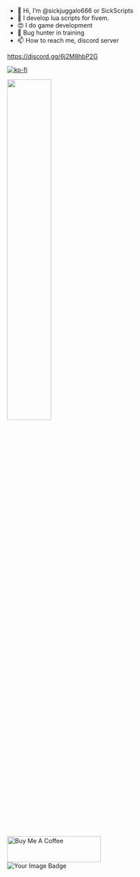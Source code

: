 - 👋 Hi, I’m @sickjuggalo666 or SickScripts
- 👀 I develop lua scripts for fivem.
- 😍 I do game development
- 🐛 Bug hunter in training
- 📫 How to reach me, discord server

https://discord.gg/6j2M8hbP2G

[![ko-fi](https://ko-fi.com/img/githubbutton_sm.svg)](https://ko-fi.com/F1F0K3NDQ)

<div align="left">
        <a href="https://ko-fi.com/sickjuggalo666"><img width="45%" src="https://github-readme-stats.vercel.app/api?username=sickjuggalo666&layout=compact&theme=react&hide_border=true&show_icons=true"/></a>
</div>
<div align="left">
<a href="https://www.buymeacoffee.com/sickjuggalo666" target="_blank"><img src="https://cdn.buymeacoffee.com/buttons/v2/default-violet.png" alt="Buy Me A Coffee" style="height: 60px !important;width: 217px !important;" ></a>
</div>
<img src="https://tryhackme-badges.s3.amazonaws.com/sickjuggalo666.png" alt="Your Image Badge" />
